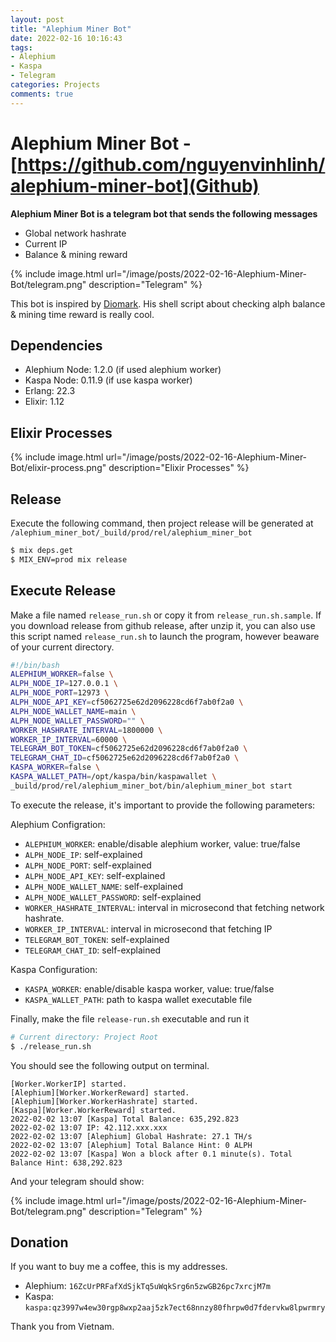 ```yaml
---
layout: post
title: "Alephium Miner Bot"
date: 2022-02-16 10:16:43
tags:
- Alephium
- Kaspa
- Telegram
categories: Projects
comments: true
---
```


# Alephium Miner Bot - [https://github.com/nguyenvinhlinh/alephium-miner-bot](Github)

**Alephium Miner Bot is a telegram bot that sends the following messages**
- Global network hashrate
- Current IP
- Balance & mining reward

{% include image.html url="/image/posts/2022-02-16-Alephium-Miner-Bot/telegram.png" description="Telegram" %}

This bot is inspired by [Diomark](https://www.facebook.com/diomark/). His shell script about checking alph balance & mining time reward is really cool.

## Dependencies
- Alephium Node: 1.2.0 (if used alephium worker)
- Kaspa Node: 0.11.9 (if use kaspa worker)
- Erlang: 22.3
- Elixir: 1.12

## Elixir Processes

{% include image.html url="/image/posts/2022-02-16-Alephium-Miner-Bot/elixir-process.png" description="Elixir Processes" %}

## Release
Execute the following command, then project release will be generated at `/alephium_miner_bot/_build/prod/rel/alephium_miner_bot`
```sh
$ mix deps.get
$ MIX_ENV=prod mix release
```

## Execute Release
Make a file named `release_run.sh` or copy it from `release_run.sh.sample`. If you download release from github release, after unzip it, you can also use this
script named `release_run.sh` to launch the program, however beaware of your current directory.

```sh
#!/bin/bash
ALEPHIUM_WORKER=false \
ALPH_NODE_IP=127.0.0.1 \
ALPH_NODE_PORT=12973 \
ALPH_NODE_API_KEY=cf5062725e62d2096228cd6f7ab0f2a0 \
ALPH_NODE_WALLET_NAME=main \
ALPH_NODE_WALLET_PASSWORD="" \
WORKER_HASHRATE_INTERVAL=1800000 \
WORKER_IP_INTERVAL=60000 \
TELEGRAM_BOT_TOKEN=cf5062725e62d2096228cd6f7ab0f2a0 \
TELEGRAM_CHAT_ID=cf5062725e62d2096228cd6f7ab0f2a0 \
KASPA_WORKER=false \
KASPA_WALLET_PATH=/opt/kaspa/bin/kaspawallet \
_build/prod/rel/alephium_miner_bot/bin/alephium_miner_bot start
```

To execute the release, it's important to provide the following parameters:

Alephium Configration:

- `ALEPHIUM_WORKER`: enable/disable alephium worker, value: true/false
- `ALPH_NODE_IP`: self-explained
- `ALPH_NODE_PORT`: self-explained
- `ALPH_NODE_API_KEY`: self-explained
- `ALPH_NODE_WALLET_NAME`: self-explained
- `ALPH_NODE_WALLET_PASSWORD`: self-explained
- `WORKER_HASHRATE_INTERVAL`: interval in microsecond that fetching network hashrate.
- `WORKER_IP_INTERVAL`: interval in microsecond that fetching IP
- `TELEGRAM_BOT_TOKEN`: self-explained
- `TELEGRAM_CHAT_ID`: self-explained

Kaspa Configuration:
- `KASPA_WORKER`: enable/disable kaspa worker, value: true/false
- `KASPA_WALLET_PATH`: path to kaspa wallet executable file

Finally, make the file `release-run.sh` executable and run it
```sh
# Current directory: Project Root
$ ./release_run.sh
```

You should see the following output on terminal.

```text
[Worker.WorkerIP] started.
[Alephium][Worker.WorkerReward] started.
[Alephium][Worker.WorkerHashrate] started.
[Kaspa][Worker.WorkerReward] started.
2022-02-02 13:07 [Kaspa] Total Balance: 635,292.823
2022-02-02 13:07 IP: 42.112.xxx.xxx
2022-02-02 13:07 [Alephium] Global Hashrate: 27.1 TH/s
2022-02-02 13:07 [Alephium] Total Balance Hint: 0 ALPH
2022-02-02 13:07 [Kaspa] Won a block after 0.1 minute(s). Total Balance Hint: 638,292.823
```

And your telegram should show:

{% include image.html url="/image/posts/2022-02-16-Alephium-Miner-Bot/telegram.png" description="Telegram" %}

## Donation
If you want to buy me a coffee, this is my addresses.
- Alephium: `16ZcUrPRFafXdSjkTq5uWqkSrg6n5zwGB26pc7xrcjM7m`
- Kaspa: `kaspa:qz3997w4ew30rgp8wxp2aaj5zk7ect68nnzy80fhrpw0d7fdervkw8lpwrmry`

Thank you from Vietnam.
